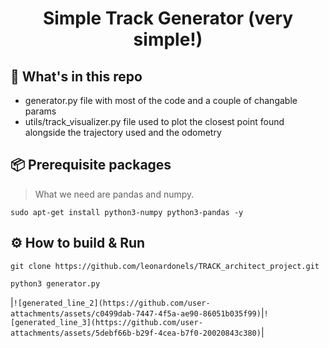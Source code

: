 <div align="center">
    <h1>Simple Track Generator (very simple!)</h1>
</div>

## :open_file_folder: What's in this repo

* generator.py file with most of the code and a couple of changable params
* utils/track_visualizer.py file used to plot the closest point found alongside the trajectory used and the odometry

## :package: Prerequisite packages
> What we need are pandas and numpy.

```commandline
sudo apt-get install python3-numpy python3-pandas -y
```
## :gear: How to build & Run
```commandline
git clone https://github.com/leonardonels/TRACK_architect_project.git
```
```commandline
python3 generator.py
```
|`![generated_line_2](https://github.com/user-attachments/assets/c0499dab-7447-4f5a-ae90-86051b035f99)`|`![generated_line_3](https://github.com/user-attachments/assets/5debf66b-b29f-4cea-b7f0-20020843c380)`|
